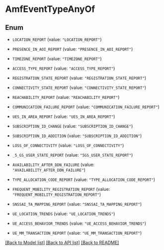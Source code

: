 # AmfEventTypeAnyOf

## Enum


* `LOCATION_REPORT` (value: `"LOCATION_REPORT"`)

* `PRESENCE_IN_AOI_REPORT` (value: `"PRESENCE_IN_AOI_REPORT"`)

* `TIMEZONE_REPORT` (value: `"TIMEZONE_REPORT"`)

* `ACCESS_TYPE_REPORT` (value: `"ACCESS_TYPE_REPORT"`)

* `REGISTRATION_STATE_REPORT` (value: `"REGISTRATION_STATE_REPORT"`)

* `CONNECTIVITY_STATE_REPORT` (value: `"CONNECTIVITY_STATE_REPORT"`)

* `REACHABILITY_REPORT` (value: `"REACHABILITY_REPORT"`)

* `COMMUNICATION_FAILURE_REPORT` (value: `"COMMUNICATION_FAILURE_REPORT"`)

* `UES_IN_AREA_REPORT` (value: `"UES_IN_AREA_REPORT"`)

* `SUBSCRIPTION_ID_CHANGE` (value: `"SUBSCRIPTION_ID_CHANGE"`)

* `SUBSCRIPTION_ID_ADDITION` (value: `"SUBSCRIPTION_ID_ADDITION"`)

* `LOSS_OF_CONNECTIVITY` (value: `"LOSS_OF_CONNECTIVITY"`)

* `_5_GS_USER_STATE_REPORT` (value: `"5GS_USER_STATE_REPORT"`)

* `AVAILABILITY_AFTER_DDN_FAILURE` (value: `"AVAILABILITY_AFTER_DDN_FAILURE"`)

* `TYPE_ALLOCATION_CODE_REPORT` (value: `"TYPE_ALLOCATION_CODE_REPORT"`)

* `FREQUENT_MOBILITY_REGISTRATION_REPORT` (value: `"FREQUENT_MOBILITY_REGISTRATION_REPORT"`)

* `SNSSAI_TA_MAPPING_REPORT` (value: `"SNSSAI_TA_MAPPING_REPORT"`)

* `UE_LOCATION_TRENDS` (value: `"UE_LOCATION_TRENDS"`)

* `UE_ACCESS_BEHAVIOR_TRENDS` (value: `"UE_ACCESS_BEHAVIOR_TRENDS"`)

* `UE_MM_TRANSACTION_REPORT` (value: `"UE_MM_TRANSACTION_REPORT"`)


[[Back to Model list]](../README.md#documentation-for-models) [[Back to API list]](../README.md#documentation-for-api-endpoints) [[Back to README]](../README.md)


